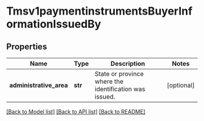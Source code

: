 # Tmsv1paymentinstrumentsBuyerInformationIssuedBy

## Properties
Name | Type | Description | Notes
------------ | ------------- | ------------- | -------------
**administrative_area** | **str** | State or province where the identification was issued. | [optional] 

[[Back to Model list]](../README.md#documentation-for-models) [[Back to API list]](../README.md#documentation-for-api-endpoints) [[Back to README]](../README.md)


